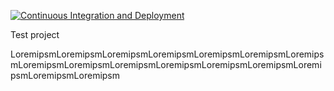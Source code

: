 [![Continuous Integration and Deployment](https://github.com/abdulr-khan/live-ci-cd/actions/workflows/ci-cd.yaml/badge.svg)](https://github.com/abdulr-khan/live-ci-cd/actions/workflows/ci-cd.yaml)

Test project

LoremipsmLoremipsmLoremipsmLoremipsmLoremipsmLoremipsmLoremipsmLoremipsmLoremipsmLoremipsmLoremipsmLoremipsmLoremipsmLoremipsmLoremipsmLoremipsm

